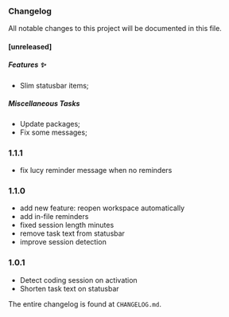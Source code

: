 ### Changelog

All notable changes to this project will be documented in this file.

#### [unreleased]

##### Features ✨

- Slim statusbar items;

##### Miscellaneous Tasks

- Update packages;
- Fix some messages;


### 1.1.1

- fix lucy reminder message when no reminders

### 1.1.0

- add new feature: reopen workspace automatically
- add in-file reminders
- fixed session length minutes
- remove task text from statusbar
- improve session detection

### 1.0.1

- Detect coding session on activation
- Shorten task text on statusbar

The entire changelog is found at `CHANGELOG.md`.

<!-- generated by git-cliff -->
